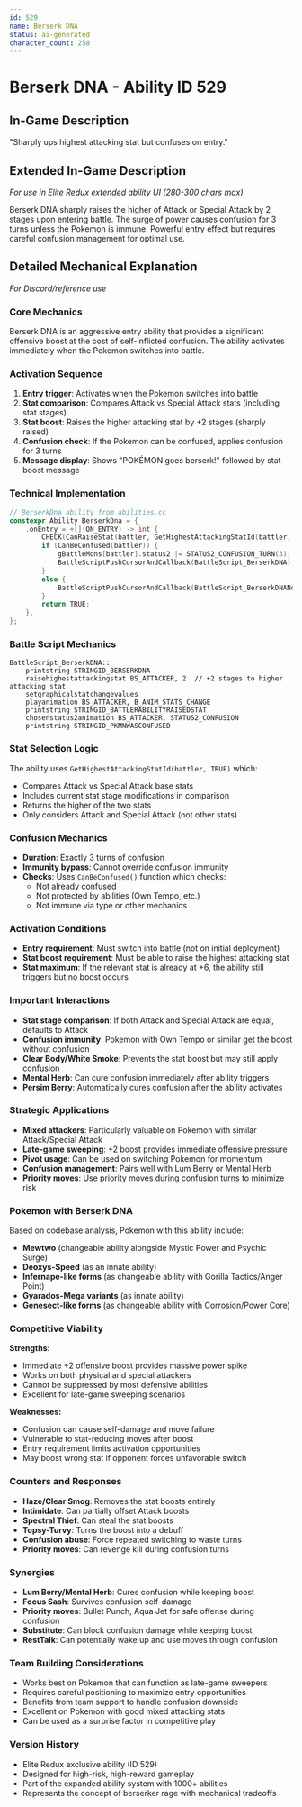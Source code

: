 ```yaml
---
id: 529
name: Berserk DNA
status: ai-generated
character_count: 258
---
```


# Berserk DNA - Ability ID 529

## In-Game Description
"Sharply ups highest attacking stat but confuses on entry."

## Extended In-Game Description
*For use in Elite Redux extended ability UI (280-300 chars max)*

Berserk DNA sharply raises the higher of Attack or Special Attack by 2 stages upon entering battle. The surge of power causes confusion for 3 turns unless the Pokemon is immune. Powerful entry effect but requires careful confusion management for optimal use.

## Detailed Mechanical Explanation
*For Discord/reference use*

### Core Mechanics
Berserk DNA is an aggressive entry ability that provides a significant offensive boost at the cost of self-inflicted confusion. The ability activates immediately when the Pokemon switches into battle.

### Activation Sequence
1. **Entry trigger**: Activates when the Pokemon switches into battle
2. **Stat comparison**: Compares Attack vs Special Attack stats (including stat stages)
3. **Stat boost**: Raises the higher attacking stat by +2 stages (sharply raised)
4. **Confusion check**: If the Pokemon can be confused, applies confusion for 3 turns
5. **Message display**: Shows "POKÉMON goes berserk!" followed by stat boost message

### Technical Implementation
```c
// BerserkDna ability from abilities.cc
constexpr Ability BerserkDna = {
    .onEntry = +[](ON_ENTRY) -> int {
        CHECK(CanRaiseStat(battler, GetHighestAttackingStatId(battler, TRUE)))
        if (CanBeConfused(battler)) {
            gBattleMons[battler].status2 |= STATUS2_CONFUSION_TURN(3);
            BattleScriptPushCursorAndCallback(BattleScript_BerserkDNA);
        }
        else {
            BattleScriptPushCursorAndCallback(BattleScript_BerserkDNANoConfusion);
        }
        return TRUE;
    },
};
```

### Battle Script Mechanics
```assembly
BattleScript_BerserkDNA::
    printstring STRINGID_BERSERKDNA
    raisehighestattackingstat BS_ATTACKER, 2  // +2 stages to higher attacking stat
    setgraphicalstatchangevalues
    playanimation BS_ATTACKER, B_ANIM_STATS_CHANGE
    printstring STRINGID_BATTLERABILITYRAISEDSTAT
    chosenstatus2animation BS_ATTACKER, STATUS2_CONFUSION
    printstring STRINGID_PKMNWASCONFUSED
```

### Stat Selection Logic
The ability uses `GetHighestAttackingStatId(battler, TRUE)` which:
- Compares Attack vs Special Attack base stats
- Includes current stat stage modifications in comparison
- Returns the higher of the two stats
- Only considers Attack and Special Attack (not other stats)

### Confusion Mechanics
- **Duration**: Exactly 3 turns of confusion
- **Immunity bypass**: Cannot override confusion immunity
- **Checks**: Uses `CanBeConfused()` function which checks:
  - Not already confused
  - Not protected by abilities (Own Tempo, etc.)
  - Not immune via type or other mechanics

### Activation Conditions
- **Entry requirement**: Must switch into battle (not on initial deployment)
- **Stat boost requirement**: Must be able to raise the highest attacking stat
- **Stat maximum**: If the relevant stat is already at +6, the ability still triggers but no boost occurs

### Important Interactions
- **Stat stage comparison**: If both Attack and Special Attack are equal, defaults to Attack
- **Confusion immunity**: Pokemon with Own Tempo or similar get the boost without confusion
- **Clear Body/White Smoke**: Prevents the stat boost but may still apply confusion
- **Mental Herb**: Can cure confusion immediately after ability triggers
- **Persim Berry**: Automatically cures confusion after the ability activates

### Strategic Applications
- **Mixed attackers**: Particularly valuable on Pokemon with similar Attack/Special Attack
- **Late-game sweeping**: +2 boost provides immediate offensive pressure
- **Pivot usage**: Can be used on switching Pokemon for momentum
- **Confusion management**: Pairs well with Lum Berry or Mental Herb
- **Priority moves**: Use priority moves during confusion turns to minimize risk

### Pokemon with Berserk DNA
Based on codebase analysis, Pokemon with this ability include:
- **Mewtwo** (changeable ability alongside Mystic Power and Psychic Surge)
- **Deoxys-Speed** (as an innate ability)
- **Infernape-like forms** (as changeable ability with Gorilla Tactics/Anger Point)
- **Gyarados-Mega variants** (as innate ability)
- **Genesect-like forms** (as changeable ability with Corrosion/Power Core)

### Competitive Viability
**Strengths:**
- Immediate +2 offensive boost provides massive power spike
- Works on both physical and special attackers
- Cannot be suppressed by most defensive abilities
- Excellent for late-game sweeping scenarios

**Weaknesses:**
- Confusion can cause self-damage and move failure
- Vulnerable to stat-reducing moves after boost
- Entry requirement limits activation opportunities
- May boost wrong stat if opponent forces unfavorable switch

### Counters and Responses
- **Haze/Clear Smog**: Removes the stat boosts entirely
- **Intimidate**: Can partially offset Attack boosts
- **Spectral Thief**: Can steal the stat boosts
- **Topsy-Turvy**: Turns the boost into a debuff
- **Confusion abuse**: Force repeated switching to waste turns
- **Priority moves**: Can revenge kill during confusion turns

### Synergies
- **Lum Berry/Mental Herb**: Cures confusion while keeping boost
- **Focus Sash**: Survives confusion self-damage
- **Priority moves**: Bullet Punch, Aqua Jet for safe offense during confusion
- **Substitute**: Can block confusion damage while keeping boost
- **RestTalk**: Can potentially wake up and use moves through confusion

### Team Building Considerations
- Works best on Pokemon that can function as late-game sweepers
- Requires careful positioning to maximize entry opportunities
- Benefits from team support to handle confusion downside
- Excellent on Pokemon with good mixed attacking stats
- Can be used as a surprise factor in competitive play

### Version History
- Elite Redux exclusive ability (ID 529)
- Designed for high-risk, high-reward gameplay
- Part of the expanded ability system with 1000+ abilities
- Represents the concept of berserker rage with mechanical tradeoffs